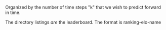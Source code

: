 Organized by the number of time steps "k" that we wish to predict forward in time. 

The directory listings *are* the leaderboard. The format is ranking-elo-name

